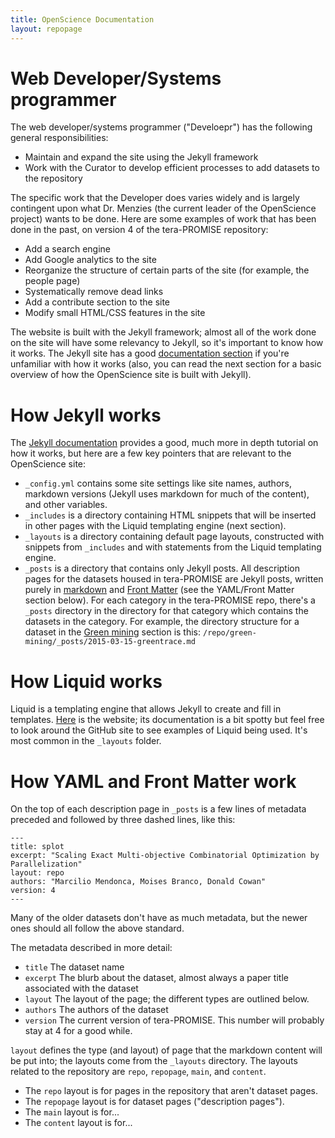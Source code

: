 ```yaml
---
title: OpenScience Documentation
layout: repopage
---
```


# Web Developer/Systems programmer
The web developer/systems programmer ("Develoepr") has the following general responsibilities:
 * Maintain and expand the site using the Jekyll framework
 * Work with the Curator to develop efficient processes to add datasets to the repository

The specific work that the Developer does varies widely and is largely contingent upon what Dr. Menzies (the current leader of the OpenScience project) wants to be done. Here are some examples of work that has been done in the past, on version 4 of the tera-PROMISE repository:

 * Add a search engine
 * Add Google analytics to the site
 * Reorganize the structure of certain parts of the site (for example, the people page)
 * Systematically remove dead links
 * Add a contribute section to the site
 * Modify small HTML/CSS features in the site

The website is built with the Jekyll framework; almost all of the work done on the site will have some relevancy to Jekyll, so it's important to know how it works. The Jekyll site has a good [documentation section](http://jekyllrb.com/docs/home/) if you're unfamiliar with how it works (also, you can read the next section for a basic overview of how the OpenScience site is built with Jekyll).

# How Jekyll works

The [Jekyll documentation](http://jekyllrb.com/docs/home/) provides a good, much more in depth tutorial on how it works, but here are a few key pointers that are relevant to the OpenScience site:
 * ```_config.yml``` contains some site settings like site names, authors, markdown versions (Jekyll uses markdown for much of the content), and other variables.
 * ```_includes``` is a directory containing HTML snippets that will be inserted in other pages with the Liquid templating engine (next section).
 * ```_layouts``` is a directory containing default page layouts, constructed with snippets from ```_includes``` and with statements from the Liquid templating engine.
 * ```_posts``` is a directory that contains only Jekyll posts. All description pages for the datasets housed in tera-PROMISE are Jekyll posts, written purely in [markdown](http://daringfireball.net/projects/markdown/) and [Front Matter](http://jekyllrb.com/docs/frontmatter/) (see the YAML/Front Matter section below). For each category in the tera-PROMISE repo, there's a ```_posts``` directory in the directory for that category which contains the datasets in the category. For example, the directory structure for a dataset in the [Green mining](http://openscience.us/repo/green-mining/) section is this: ```/repo/green-mining/_posts/2015-03-15-greentrace.md```

# How Liquid works

Liquid is a templating engine that allows Jekyll to create and fill in templates. [Here](http://liquidmarkup.org/) is the website; its documentation is a bit spotty but feel free to look around the GitHub site to see examples of Liquid being used. It's most common in the ```_layouts``` folder.

# How YAML and Front Matter work

On the top of each description page in ```_posts``` is a few lines of metadata preceded and followed by three dashed lines, like this:
```
---
title: splot
excerpt: "Scaling Exact Multi-objective Combinatorial Optimization by Parallelization"
layout: repo
authors: "Marcilio Mendonca, Moises Branco, Donald Cowan"
version: 4
---
```

Many of the older datasets don't have as much metadata, but the newer ones should all follow the above standard.

The metadata described in more detail:
 * ```title``` The dataset name
 * ```excerpt``` The blurb about the dataset, almost always a paper title associated with the dataset
 * ```layout``` The layout of the page; the different types are outlined below.
 * ```authors``` The authors of the dataset
 * ```version``` The current version of tera-PROMISE. This number will probably stay at 4 for a good while.

```layout``` defines the type (and layout) of page that the markdown content will be put into; the layouts come from the ```_layouts``` directory. The layouts related to the repository are ```repo```, ```repopage```, ```main```, and ```content```.
 * The ```repo``` layout is for pages in the repository that aren't dataset pages.
 * The ```repopage``` layout is for dataset pages ("description pages").
 * The ```main``` layout is for...
 * The ```content``` layout is for...





